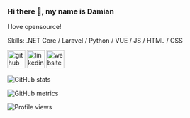 ### Hi there 👋, my name is Damian

I love opensource!

Skills: .NET Core / Laravel / Python / VUE / JS / HTML / CSS



[<img src='https://cdn.jsdelivr.net/npm/simple-icons@3.0.1/icons/github.svg' alt='github' height='40'>](https://github.com/DamianT7)  [<img src='https://cdn.jsdelivr.net/npm/simple-icons@3.0.1/icons/linkedin.svg' alt='linkedin' height='40'>](https://www.linkedin.com/in/DamianT7/)  [<img src='https://cdn.jsdelivr.net/npm/simple-icons@3.0.1/icons/icloud.svg' alt='website' height='40'>](https://damianteske.nl)  

<!--
[![trophy](https://github-profile-trophy.vercel.app/?username=DamianT7)](https://github.com/ryo-ma/github-profile-trophy)
-->


![GitHub stats](https://github-readme-stats.vercel.app/api?username=DamianT7&show_icons=true)  

![GitHub metrics](https://metrics.lecoq.io/DamianT7)  

![Profile views](https://gpvc.arturio.dev/DamianT7)  



<!--
**DamianT7/DamianT7** is a ✨ _special_ ✨ repository because its `README.md` (this file) appears on your GitHub profile.

Here are some ideas to get you started:

- 🔭 I’m currently working on ...
- 🌱 I’m currently learning ...
- 👯 I’m looking to collaborate on ...
- 🤔 I’m looking for help with ...
- 💬 Ask me about ...
- 📫 How to reach me: ...
- 😄 Pronouns: ...
- ⚡ Fun fact: ...
-->

